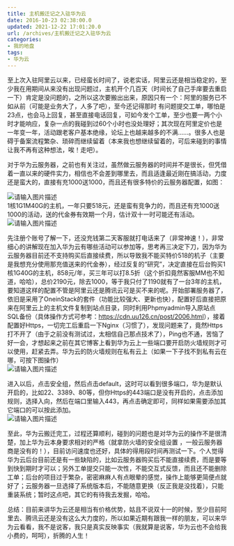 ```yaml
---
title: 主机搬迁记之入驻华为云
date: 2016-10-23 02:38:00.0
updated: 2021-12-22 17:01:20.0
url: /archives/主机搬迁记之入驻华为云
categories: 
- 我的地盘
tags: 
- 华为云
---
```


<p>至上次入驻阿里云以来，已经蛮长时间了，说老实话，阿里云还是相当稳定的，至少我在用期间从来没有出现问题过，主机开个几百天（时间长了自己手庠要去重启一下）肯定是没问题的，之所以这次要搬出出来，原因只有一个：阿里的服务已不如从前（可能是业务大了，人多了吧），至今还记得那时 有问题提交工单，哪怕是23点，也会马上回复，甚至直接电话回复，可如今发个工单，至少也要一两个小时才能响应，复杂一点的我碰到过60个小时也没处理好；其次现在阿里定价也是一年变一年，活动跟老客户基本绝缘，论坛上也越来越多的不满……。很多人也是碍于备案流程繁杂、琐碎而继续留着（本来我也想继续留着的，可后来碰到的事情让我不再有这种想法，唉！走吧）。</p><p>对于华为云服务器，之前也有关注过，虽然做云服务器的时间并不是很长，但凭借着一直以来的硬件实力，相信也不会差到哪里去，而且适逢最近刚在搞活动，力度还是蛮大的，直接有充1000送1000，而且还有很多特价的云服务器配置，如图：</p><p><img src="https://cdn.uu126.cn/wp-content/uploads/2016/10/hwclouds0.png" alt="请输入图片描述" title="请输入图片描述"><br />1核1G1M40G的主机，一年只要518元，还是蛮有竞争力的，而且还有充1000送1000的活动，送的代金券有效期一个月，估计双十一时可能还有活动。<br /><img src="https://cdn.uu126.cn/wp-content/uploads/2016/10/hwclouds03.png" alt="请输入图片描述" title="请输入图片描述"></p><p>先注册个账号了解一下，还没充钱第二天客服就打电话来了（非常神速！），非常细心的讲解现在加入华为云有哪些活动可以参加等，思考再三决定下刀，因为华为云服务器目前还不支持购买后直接续费，所以导致我不能买特价518的机子（主要是我想充分使用那充值送来的代金券），经过反复的“研究”，决定直接在后台购买1核1G40G的主机，858元/年，买三年可以打8.5折（这个折扣竟然客服MM也不知道，哈哈），总价2190元，除去1000，等于我只付了1190就有了一台3年的主机，要知道这样的配置不管是阿里云还是腾讯云可是买不来的呢。开始部署服务器了，依旧是采用了OneinStack的套件（功能比较强大、更新也快），配置好后直接把原来在阿里云上的主机文件复制到站点目录，同时利用Phpmyadmin导入原站点SQL备份（具体操作方式可参考：<a href="https://cdn.uu126.cn/post/2006.html"><a href="https://cdn.uu126.cn/post/2006.html">https://cdn.uu126.cn/post/2006.html</a></a>），接着配置好Https，一切完工后重启一下Nginx（习惯了），发现问题来了，竟然Https打不开了（由于之前没有测试过，太相信自己那点技术了），Ping也不通，苦恼了好一会，才想起来之前在其它博客上看到华为云上一些端口要开启防火墙规则才可以使用，赶紧去弄。华为云的防火墙规则在私有云上（如果一下子找不到私有云在哪，可按下图操作）<br /><img src="https://cdn.uu126.cn/wp-content/uploads/2016/10/hwclouds01.png" alt="请输入图片描述" title="请输入图片描述"></p><p>进入以后，点击安全组，然后点击default，这时可以看到很多端口，华为是默认开启的，比如22、3389、80等，但你Https的443端口是没有开启的，点击添加规则，选择入向，然后在端口里输入443，再点击确定即可，同样如果需要添加其它端口的可以按此添加。<br /><img src="https://cdn.uu126.cn/wp-content/uploads/2016/10/hwclouds02.png" alt="请输入图片描述" title="请输入图片描述"></p><p>至此，华为云搬迁完工，过程还算顺利，碰到的问题也是对华为云的操作不是很清楚，加上华为云本身要求相对的严格（就拿防火墙的安全组设置 ，一般云服务器商是没有的！），目前访问速度也还好，具体的得用段时间再测试一下。个人觉得华为云后台目前还是有一些缺陷的，比如云服务器购买后不能直接续费，而是要等到快到期时才可以；另外工单提交只能一次性，不能交互式反馈，而且还不能删除工单；后台的项目过于繁杂，密密麻麻人有点眼晕的感觉，操作上能够更简便点就好了；云服务器一旦选择了系统版本后，不能随意更换（反正我是没找着），只能重装系统；暂时这点吧，其它的有待我去发掘，哈哈。</p><p>总结：目前来讲华为云还是相当有价格优势，姑且不说双十一的时候，至少目前阿里去、腾讯云还是没有这么大力度的，所以如果近期有跟我一样的朋友，可以来华为云看看，我不是说客，我只是真实反映事实（我就算是说客，华为云也不会给我小费的，呵呵），折腾的人生！</p>